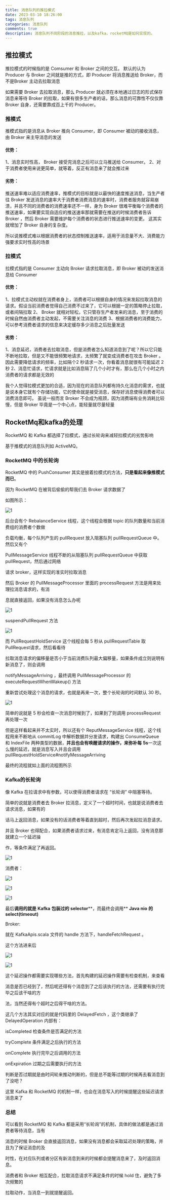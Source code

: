 ```yaml
---
title: 消息队列的推拉模式
date: 2023-03-10 18:26:00
tags: 消息队列
categories: 消息队列
comments: true
description: 消息队列不同阶段的消息推拉，以及kafka，rocketMQ是如何实现的。
---
```


## 推拉模式
推拉模式的时候指的是 Comsumer 和 Broker 之间的交互。
默认的认为 Producer 与 Broker 之间就是推的方式，即 Producer 将消息推送给 Broker，而不是Broker 主动去拉取消息

如果需要 Broker 去拉取消息，那么 Producer 就必须在本地通过日志的形式保存消息来等待 Broker 的拉取，如果有很多生产者的话，那么消息的可靠性不仅仅靠 Broker 自身，还需要靠成百上千的 Producer。

### 推模式

推模式指的是消息从 Broker 推向 Consumer，即 Consumer 被动的接收消息，由 Broker 来主导消息的发送

#### 优势：
1、消息实时性高， Broker 接受完消息之后可以立马推送给 Consumer。
2、对于消费者使用来说更简单，就等着，反正有消息来了就会推过来

#### 劣势：
推送速率难以适应消费速率，推模式的目标就是以最快的速度推送消息，当生产者往 Broker 发送消息的速率大于消费者消费消息的速率时，消费者服务就容易崩溃，并且不同的消费者的消费速率还不一样，身为 Broker 很难平衡每个消费者的推送速率，如果要实现自适应的推送速率那就需要在推送的时候消费者告诉 Broker ，然后 Broker 需要维护每个消费者的状态进行推送速率的变更。
这其实就增加了 Broker 自身的复杂度。

所以说推模式难以根据消费者的状态控制推送速率，适用于消息量不大、消费能力强要求实时性高的场景

### 拉模式

拉模式指的是 Consumer 主动向 Broker 请求拉取消息，即 Broker 被动的发送消息给 Consumer

#### 优势：
1、拉模式主动权就在消费者身上，消费者可以根据自身的情况来发起拉取消息的请求。假设当前消费者觉得自己消费不过来了，它可以根据一定的策略停止拉取，或者间隔拉取
2、 Broker 就相对轻松，它只管存生产者发来的消息，至于消费的时候自然由消费者主动发起，不需要关注消息的消费
3、根据消费者的消费能力，可以参考消费者请求的信息来决定缓存多少消息之后批量发送

#### 劣势：
1、消息延迟，消费者去拉取消息，但是消费者怎么知道消息到了呢？所以它只能不断地拉取，但是又不能很频繁地请求，太频繁了就变成消费者在攻击 Broker 。因此需要降低请求的频率，比如隔个2 秒请求一次，你看着消息就很有可能延迟 2 秒
2、消息忙请求，忙请求就是比如消息隔了几个小时才有，那么在几个小时之内消费者的请求都是无效的

我个人觉得拉模式更加的合适，因为现在的消息队列都有持久化消息的需求，也就是说本身它就有个存储功能，它的使命就是接受消息，保存好消息使得消费者可以消费消息即可。
虽说一般而言 Broker 不会成为瓶颈，因为消费端有业务消耗比较慢，但是 Broker 毕竟是一个中心点，能轻量就尽量轻量

## RocketMq和kafka的处理

RocketMQ 和 Kafka 都选择了拉模式，通过长轮询来减轻拉模式的劣势影响

基于推模式的消息队列如 ActiveMQ。

### RocketMQ 中的长轮询

RocketMQ 中的 PushConsumer 其实是披着拉模式的方法，**只是看起来像推模式而已**。

因为 RocketMQ 在被背后偷偷的帮我们去 Broker 请求数据了

如图所示：

![1](1.jpg)

后台会有个 RebalanceService 线程，这个线程会根据 topic 的队列数量和当前消费组的消费者个数做

负载均衡，每个队列产生的 pullRequest 放入阻塞队列 pullRequestQueue 中。然后又有个

PullMessageService 线程不断的从阻塞队列 pullRequestQueue 中获取 pullRequest，然后通过网络

请求 broker，这样实现的准实时拉取消息

然后 Broker 的 PullMessageProcessor 里面的 processRequest 方法是用来处理拉消息请求的，有消

息就直接返回，如果没有消息怎么办呢

![1](2.jpg)

suspendPullRequest 方法

![1](3.jpg)

而 PullRequestHoldService 这个线程会每 5 秒从 pullRequestTable 取PullRequest请求，然后看看待

拉取消息请求的偏移量是否小于当前消费队列最大偏移量，如果条件成立则说明有新消息了，则会调用

notifyMessageArriving ，最终调用 PullMessageProcessor 的 executeRequestWhenWakeup() 方法

重新尝试处理这个消息的请求，也就是再来一次，整个长轮询的时间默认 30 秒。

![1](4.jpg)

简单的说就是 5 秒会检查一次消息时候到了，如果到了则调用 processRequest 再处理一次

但是这样看起来并不太实时，所以还有个 ReputMessageService 线程，这个线程用来不断地从 commitLog 中解析数据并分发请求，构建出 ConsumeQueue 和 IndexFile 两种类型的数据，**并且也会有唤醒请求的操作，来弥补每** **5s**一次这么慢的延迟，就是消息写入并且会调用 pullRequestHoldService#notifyMessageArriving

最终的流程就如上面的流程图所示

### Kafka的长轮询

像 Kafka 在拉请求中有参数，可以使得消费者请求在 “长轮询” 中阻塞等待。

简单的说就是消费者去 Broker 拉消息，定义了一个超时时间，也就是说消费者去请求消息，如果有的

话马上返回消息，如果没有的话消费者等着直到超时，然后再次发起拉消息请求。

并且 Broker 也得配合，如果消费者请求过来，有消息肯定马上返回，没有消息那就建立一个延迟操

作，等条件满足了再返回。

![1](10.jpg)

消费者：

![1](5.jpg)

![1](6.jpg)

![1](7.jpg)

最后**调用的就是** **Kafka** **包装过的** **selector****，而最终会调用** **Java nio** **的** **select(timeout)**

Broker:

就在 KafkaApis.scala 文件的 handle 方法下，handleFetchRequest 。

这个方法进来后

![1](8.jpg)

![1](9.jpg)

这个延迟操作都需要实现哪些方法，首先构建的延迟操作需要有检查机制，来查看

消息是否已经到了，然后呢还得有个消息到了之后该执行的方法，还需要有执行完毕之后该干啥的方

法，当然还得有个超时之后得干啥的方法。

这几个方法其实对应的就是代码里的 DelayedFetch ，这个类继承了 DelayedOperation 内部有：

isCompleted 检查条件是否满足的方法

tryComplete 条件满足之后执行的方法

onComplete 执行完毕之后调用的方法

onExpiration 过期之后需要执行的方法

判断是否过期就是由时间轮来推动判断的，但是总不能等过期的时候再去看消息到了没吧？

这里 Kafka 和 RocketMQ 的机制一样，也会在消息写入的时候提醒这些延迟请求消息来了





### 总结

可以看到 RocketMQ 和 Kafka 都是采用“长轮询”的机制，具体的做法都是通过消费者等待消息，当有

消息的时候 Broker 会直接返回消息，如果没有消息都会采取延迟处理的策略，并且为了保证消息的及

时性，在对应队列或者分区有新消息到来的时候都会提醒消息来了，及时返回消息。

消费者和 Broker 相互配合，拉取消息请求不满足条件的时候 hold 住，避免了多次频繁的

拉取动作，当消息一到就提醒返回。